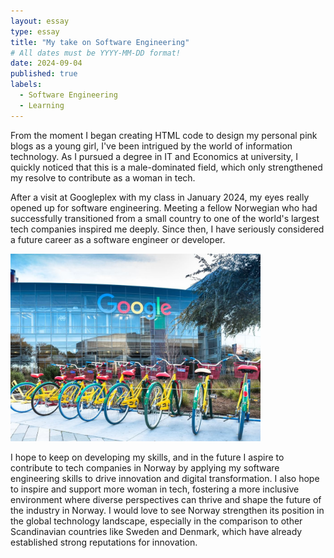 ```yaml
---
layout: essay
type: essay
title: "My take on Software Engineering"
# All dates must be YYYY-MM-DD format!
date: 2024-09-04
published: true
labels:
  - Software Engineering
  - Learning
---
```



From the moment I began creating HTML code to design my personal pink blogs as a young girl, I've been intrigued by the world of information technology. As I pursued a degree in IT and Economics at university, I quickly noticed that this is a male-dominated field, which only strengthened my resolve to contribute as a woman in tech. 

After a visit at Googleplex with my class in January 2024, my eyes really opened up for software engineering. Meeting a fellow Norwegian who had successfully transitioned from a small country to one of the world's largest tech companies inspired me deeply. Since then, I have seriously considered a future career as a software engineer or developer. 


<p align="left">
  <img src="../img/googleplex.jpg" width="400">
</p>



I hope to keep on developing my skills, and in the future I aspire to contribute to tech companies in Norway by applying my software engineering skills to drive innovation and digital transformation. I also hope to inspire and support more woman in tech, fostering a more inclusive environment where diverse perspectives can thrive and shape the future of the industry in Norway. I would love to see Norway strengthen its position in the global technology landscape, especially in the comparison to other Scandinavian countries like Sweden and Denmark, which have already established strong reputations for innovation. 
  
